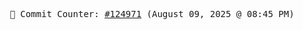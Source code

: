 <p align="center">
    <samp>
        📮 Commit Counter: <a href="https://github.com/Javascript-void0/Javascript-void0/commits/main">#124971</a> (August 09, 2025 @ 08:45 PM)
    </samp>
</p>